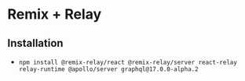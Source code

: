 # Remix + Relay

## Installation

- `npm install @remix-relay/react @remix-relay/server react-relay relay-runtime @apollo/server graphql@17.0.0-alpha.2`
